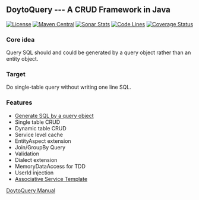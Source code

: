 DoytoQuery --- A CRUD Framework in Java
---
[![License](https://img.shields.io/:license-apache-brightgreen.svg)](https://www.apache.org/licenses/LICENSE-2.0.html)
[![Maven Central](https://maven-badges.herokuapp.com/maven-central/win.doyto/doyto-query/badge.svg)](https://maven-badges.herokuapp.com/maven-central/win.doyto/doyto-query/)
[![Sonar Stats](https://sonarcloud.io/api/project_badges/measure?project=win.doyto%3Adoyto-query&metric=alert_status)](https://sonarcloud.io/dashboard?id=win.doyto%3Adoyto-query)
[![Code Lines](https://sonarcloud.io/api/project_badges/measure?project=win.doyto%3Adoyto-query&metric=ncloc)](https://sonarcloud.io/component_measures?id=win.doyto%3Adoyto-query&metric=ncloc)
[![Coverage Status](https://sonarcloud.io/api/project_badges/measure?project=win.doyto%3Adoyto-query&metric=coverage)](https://sonarcloud.io/component_measures?id=win.doyto%3Adoyto-query&metric=coverage)

### Core idea
Query SQL should and could be generated by a query object rather than an entity object.

### Target
Do single-table query without writing one line SQL.

### Features
- [Generate SQL by a query object](https://github.com/f0rb/doyto-query/wiki/Query-Suffix)
- Single table CRUD
- Dynamic table CRUD
- Service level cache
- EntityAspect extension
- Join/GroupBy Query
- Validation
- Dialect extension
- MemoryDataAccess for TDD
- UserId injection
- [Associative Service Template](https://github.com/f0rb/doyto-query/wiki/Associative-Service-Template)

[DoytoQuery Manual](https://github.com/f0rb/doyto-query/wiki/DoytoQuery%E4%BD%BF%E7%94%A8%E6%89%8B%E5%86%8C)
